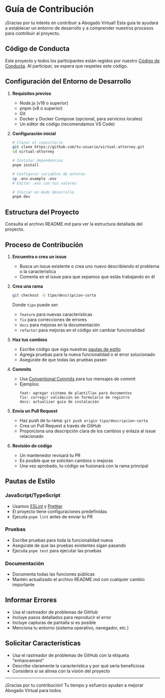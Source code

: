 # Guía de Contribución

¡Gracias por tu interés en contribuir a Abogado Virtual! Esta guía te ayudará a establecer un entorno de desarrollo y a comprender nuestros procesos para contribuir al proyecto.

## Código de Conducta

Este proyecto y todos los participantes están regidos por nuestro [Código de Conducta](CODE_OF_CONDUCT.md). Al participar, se espera que respetes este código.

## Configuración del Entorno de Desarrollo

1. **Requisitos previos**
   - Node.js (v18 o superior)
   - pnpm (v8 o superior)
   - Git
   - Docker y Docker Compose (opcional, para servicios locales)
   - Un editor de código (recomendamos VS Code)

2. **Configuración inicial**
   ```bash
   # Clonar el repositorio
   git clone https://github.com/tu-usuario/virtual-attorney.git
   cd virtual-attorney
   
   # Instalar dependencias
   pnpm install
   
   # Configurar variables de entorno
   cp .env.example .env
   # Editar .env con tus valores
   
   # Iniciar en modo desarrollo
   pnpm dev
   ```

## Estructura del Proyecto

Consulta el archivo README.md para ver la estructura detallada del proyecto.

## Proceso de Contribución

1. **Encuentra o crea un issue**
   - Busca un issue existente o crea uno nuevo describiendo el problema o la característica
   - Comenta en el issue para que sepamos que estás trabajando en él

2. **Crea una rama**
   ```bash
   git checkout -b tipo/descripcion-corta
   ```
   Donde `tipo` puede ser:
   - `feature` para nuevas características
   - `fix` para correcciones de errores
   - `docs` para mejoras en la documentación
   - `refactor` para mejoras en el código sin cambiar funcionalidad

3. **Haz tus cambios**
   - Escribe código que siga nuestras [pautas de estilo](#pautas-de-estilo)
   - Agrega pruebas para la nueva funcionalidad o el error solucionado
   - Asegúrate de que todas las pruebas pasen

4. **Commits**
   - Usa [Conventional Commits](https://www.conventionalcommits.org/) para tus mensajes de commit
   - Ejemplos:
     ```
     feat: agregar sistema de plantillas para documentos
     fix: corregir validación en formulario de registro
     docs: actualizar guía de instalación
     ```

5. **Envía un Pull Request**
   - Haz push de tu rama: `git push origin tipo/descripcion-corta`
   - Crea un Pull Request a través de GitHub
   - Proporciona una descripción clara de los cambios y enlaza al issue relacionado

6. **Revisión de código**
   - Un mantenedor revisará tu PR
   - Es posible que se soliciten cambios o mejoras
   - Una vez aprobado, tu código se fusionará con la rama principal

## Pautas de Estilo

### JavaScript/TypeScript
- Usamos [ESLint](https://eslint.org/) y [Prettier](https://prettier.io/)
- El proyecto tiene configuraciones predefinidas
- Ejecuta `pnpm lint` antes de enviar tu PR

### Pruebas
- Escribe pruebas para toda la funcionalidad nueva
- Asegúrate de que las pruebas existentes sigan pasando
- Ejecuta `pnpm test` para ejecutar las pruebas

### Documentación
- Documenta todas las funciones públicas
- Mantén actualizado el archivo README.md con cualquier cambio importante

## Informar Errores

- Usa el rastreador de problemas de GitHub
- Incluye pasos detallados para reproducir el error
- Incluye capturas de pantalla si es posible
- Menciona tu entorno (sistema operativo, navegador, etc.)

## Solicitar Características

- Usa el rastreador de problemas de GitHub con la etiqueta "enhancement"
- Describe claramente la característica y por qué sería beneficiosa
- Considera si se alinea con la visión del proyecto

---

¡Gracias por tu contribución! Tu tiempo y esfuerzo ayudan a mejorar Abogado Virtual para todos.
